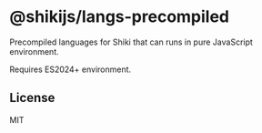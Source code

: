 # @shikijs/langs-precompiled

Precompiled languages for Shiki that can runs in pure JavaScript environment.

Requires ES2024+ environment.

## License

MIT
